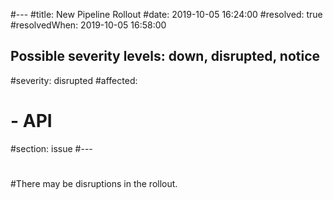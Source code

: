#---
#title: New Pipeline Rollout
#date: 2019-10-05 16:24:00 
#resolved: true
#resolvedWhen: 2019-10-05 16:58:00 
## Possible severity levels: down, disrupted, notice
#severity: disrupted
#affected:
#  - API
#section: issue
#---
#
#There may be disruptions in the rollout.
 
